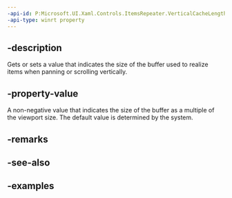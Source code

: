 ```yaml
---
-api-id: P:Microsoft.UI.Xaml.Controls.ItemsRepeater.VerticalCacheLength
-api-type: winrt property
---
```


## -description

Gets or sets a value that indicates the size of the buffer used to realize items when panning or scrolling vertically.

## -property-value

A non-negative value that indicates the size of the buffer as a multiple of the viewport size. The default value is determined by the system.

## -remarks

## -see-also

## -examples

